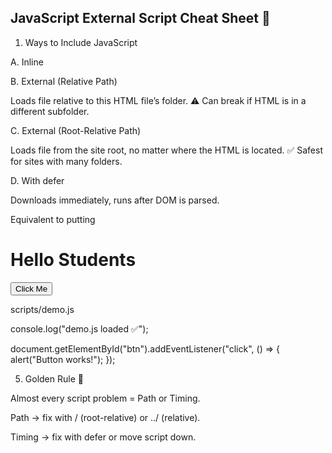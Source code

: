 ## JavaScript External Script Cheat Sheet 📘
1. Ways to Include JavaScript

A. Inline

<script>
  console.log("Hello World");
</script>


B. External (Relative Path)

<script src="scripts/main.js"></script>


Loads file relative to this HTML file’s folder.
⚠️ Can break if HTML is in a different subfolder.

C. External (Root-Relative Path)

<script src="/scripts/main.js"></script>


Loads file from the site root, no matter where the HTML is located.
✅ Safest for sites with many folders.

D. With defer

<script src="/scripts/main.js" defer></script>


Downloads immediately, runs after DOM is parsed.

Equivalent to putting <script> at the very bottom of <body>.

2. Best Practices

✅ Place scripts just before </body>, OR use defer.

✅ Always test with a minimal script first:

console.log("Script loaded ✅");


✅ If accessing DOM (getElementById etc.), script must run after elements exist.

3. Debugging Checklist

Open Dev Tools (F12 → Console + Network).

404 Not Found → path problem.

“null” / “undefined” → timing or wrong selector.

Check Path.

scripts/... = relative to current file.

/scripts/... = always from root.

Check Timing.

Add defer or move script to bottom.

Confirm Load.

console.log("My script is running!");

4. Minimal Demo

index.html

<!DOCTYPE html>
<html lang="en">
<head>
  <meta charset="UTF-8">
  <title>JS External Demo</title>
  <script src="/scripts/demo.js" defer></script>
</head>
<body>
  <h1>Hello Students</h1>
  <button id="btn">Click Me</button>
</body>
</html>


scripts/demo.js

console.log("demo.js loaded ✅");

document.getElementById("btn").addEventListener("click", () => {
  alert("Button works!");
});

5. Golden Rule 🏅

Almost every script problem = Path or Timing.

Path → fix with / (root-relative) or ../ (relative).

Timing → fix with defer or move script down.